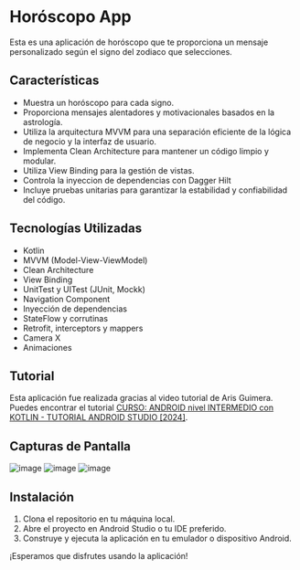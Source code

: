 # Horóscopo App

Esta es una aplicación de horóscopo que te proporciona un mensaje personalizado según el signo del zodiaco que selecciones.

## Características

- Muestra un horóscopo para cada signo.
- Proporciona mensajes alentadores y motivacionales basados en la astrología.
- Utiliza la arquitectura MVVM para una separación eficiente de la lógica de negocio y la interfaz de usuario.
- Implementa Clean Architecture para mantener un código limpio y modular.
- Utiliza View Binding para la gestión de vistas.
- Controla la inyeccion de dependencias con Dagger Hilt
- Incluye pruebas unitarias para garantizar la estabilidad y confiabilidad del código.

## Tecnologías Utilizadas

- Kotlin
- MVVM (Model-View-ViewModel)
- Clean Architecture
- View Binding
- UnitTest y UITest (JUnit, Mockk)
- Navigation Component
- Inyección de dependencias
- StateFlow y corrutinas
- Retrofit, interceptors y mappers
- Camera X
- Animaciones


## Tutorial

Esta aplicación fue realizada gracias al video tutorial de Aris Guimera. Puedes encontrar el tutorial [ CURSO: ANDROID nivel INTERMEDIO con KOTLIN - TUTORIAL ANDROID STUDIO [2024]](https://youtu.be/UaR7GSNACsM?si=7sWNC2L96D_dfnn2).


## Capturas de Pantalla
![image](https://github.com/robertogomezgarcia/HoroscopeMystic-MVVM/assets/93910273/4ed8b2f0-2f42-45cd-bf6d-370318b56e57)
![image](https://github.com/robertogomezgarcia/HoroscopeMystic-MVVM/assets/93910273/7907f6fb-cb88-4820-a417-348ab95041b5)
![image](https://github.com/robertogomezgarcia/HoroscopeMystic-MVVM/assets/93910273/0a907276-1e98-42ca-86f2-ddffbfab4961)


## Instalación

1. Clona el repositorio en tu máquina local.
2. Abre el proyecto en Android Studio o tu IDE preferido.
3. Construye y ejecuta la aplicación en tu emulador o dispositivo Android.

¡Esperamos que disfrutes usando la aplicación!
